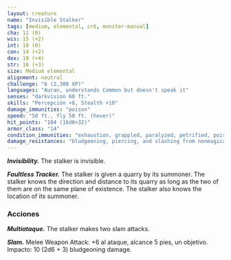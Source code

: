 ```yaml
---
layout: creature
name: "Invisible Stalker"
tags: [medium, elemental, cr6, monster-manual]
cha: 11 (0)
wis: 15 (+2)
int: 10 (0)
con: 14 (+2)
dex: 19 (+4)
str: 16 (+3)
size: Medium elemental
alignment: neutral
challenge: "6 (2,300 XP)"
languages: "Auran, understands Common but doesn't speak it"
senses: "darkvision 60 ft."
skills: "Percepción +8, Stealth +10"
damage_immunities: "poison"
speed: "50 ft., fly 50 ft. (hover)"
hit_points: "104 (16d8+32)"
armor_class: "14"
condition_immunities: "exhaustion, grappled, paralyzed, petrified, poisoned, prone, restrained, unconscious"
damage_resistances: "bludgeoning, piercing, and slashing from nonmagical weapons"
---
```


***Invisibility.*** The stalker is invisible.

***Faultless Tracker.*** The stalker is given a quarry by its summoner. The stalker knows the direction and distance to its quarry as long as the two of them are on the same plane of existence. The stalker also knows the location of its summoner.

### Acciones

***Multiataque.*** The stalker makes two slam attacks.

***Slam.*** Melee Weapon Attack: +6 al ataque, alcance 5 pies, un objetivo. Impacto: 10 (2d6 + 3) bludgeoning damage.